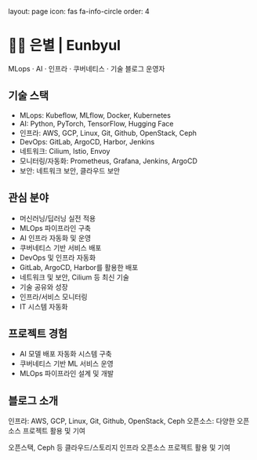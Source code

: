 layout: page
icon: fas fa-info-circle
order: 4

# 👩‍💻 은별 | Eunbyul

MLops · AI · 인프라 · 쿠버네티스 · 기술 블로그 운영자

## 기술 스택

- MLops: Kubeflow, MLflow, Docker, Kubernetes
- AI: Python, PyTorch, TensorFlow, Hugging Face
- 인프라: AWS, GCP, Linux, Git, Github, OpenStack, Ceph
- DevOps: GitLab, ArgoCD, Harbor, Jenkins
- 네트워크: Cilium, Istio, Envoy
- 모니터링/자동화: Prometheus, Grafana, Jenkins, ArgoCD
- 보안: 네트워크 보안, 클라우드 보안

## 관심 분야

- 머신러닝/딥러닝 실전 적용
- MLOps 파이프라인 구축
- AI 인프라 자동화 및 운영
- 쿠버네티스 기반 서비스 배포
- DevOps 및 인프라 자동화
- GitLab, ArgoCD, Harbor를 활용한 배포
- 네트워크 및 보안, Cilium 등 최신 기술
- 기술 공유와 성장
- 인프라/서비스 모니터링
- IT 시스템 자동화

## 프로젝트 경험

- AI 모델 배포 자동화 시스템 구축
- 쿠버네티스 기반 ML 서비스 운영
- MLOps 파이프라인 설계 및 개발

## 블로그 소개

인프라: AWS, GCP, Linux, Git, Github, OpenStack, Ceph
오픈소스: 다양한 오픈소스 프로젝트 활용 및 기여

오픈스택, Ceph 등 클라우드/스토리지 인프라
오픈소스 프로젝트 활용 및 기여
